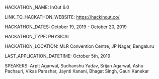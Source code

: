 HACKATHON_NAME: InOut 6.0

LINK_TO_HACKATHON_WEBSITE: https://hackinout.co/

HACKATHON_DATES: October 19, 2019 - October 20, 2019

HACKATHON_TYPE: PHYSICAL

HACKATHON_LOCATION: MLR Convention Centre, JP Nagar, Bengaluru

LAST_APPLICATION_DATETIME: October 5th, 2019

SPEAKERS: Arpit Agarwal, Sudhanshu Yadav, Srijan Agarwal, Ashu Pachauri, Vikas Parashar, Jaynti Kanani, Bhagat Singh, Gauri Kanekar
